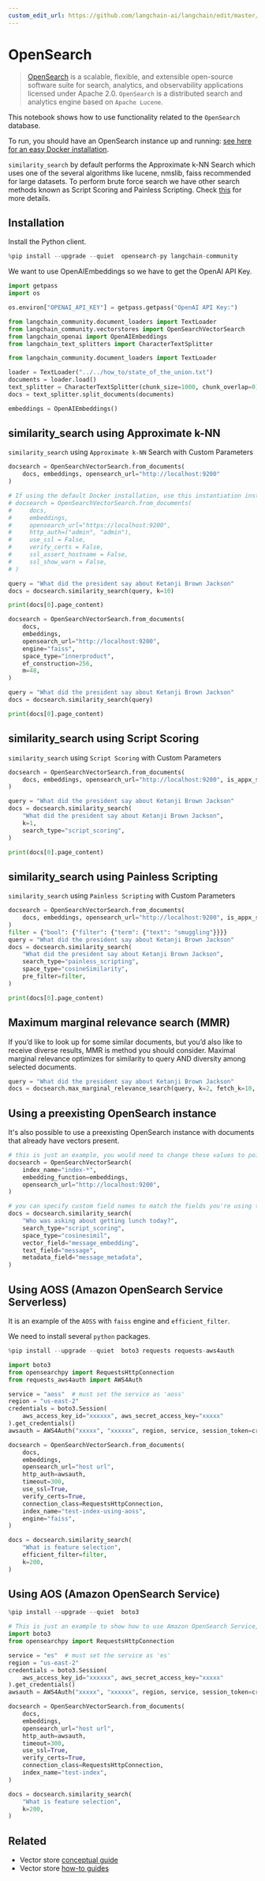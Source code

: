 ```yaml
---
custom_edit_url: https://github.com/langchain-ai/langchain/edit/master/docs/docs/integrations/vectorstores/opensearch.ipynb
---
```

# OpenSearch

> [OpenSearch](https://opensearch.org/) is a scalable, flexible, and extensible open-source software suite for search, analytics, and observability applications licensed under Apache 2.0. `OpenSearch` is a distributed search and analytics engine based on `Apache Lucene`.


This notebook shows how to use functionality related to the `OpenSearch` database.

To run, you should have an OpenSearch instance up and running: [see here for an easy Docker installation](https://hub.docker.com/r/opensearchproject/opensearch).

`similarity_search` by default performs the Approximate k-NN Search which uses one of the several algorithms like lucene, nmslib, faiss recommended for
large datasets. To perform brute force search we have other search methods known as Script Scoring and Painless Scripting.
Check [this](https://opensearch.org/docs/latest/search-plugins/knn/index/) for more details.

## Installation
Install the Python client.


```python
%pip install --upgrade --quiet  opensearch-py langchain-community
```

We want to use OpenAIEmbeddings so we have to get the OpenAI API Key.


```python
import getpass
import os

os.environ["OPENAI_API_KEY"] = getpass.getpass("OpenAI API Key:")
```


```python
from langchain_community.document_loaders import TextLoader
from langchain_community.vectorstores import OpenSearchVectorSearch
from langchain_openai import OpenAIEmbeddings
from langchain_text_splitters import CharacterTextSplitter
```


```python
from langchain_community.document_loaders import TextLoader

loader = TextLoader("../../how_to/state_of_the_union.txt")
documents = loader.load()
text_splitter = CharacterTextSplitter(chunk_size=1000, chunk_overlap=0)
docs = text_splitter.split_documents(documents)

embeddings = OpenAIEmbeddings()
```

## similarity_search using Approximate k-NN

`similarity_search` using `Approximate k-NN` Search with Custom Parameters


```python
docsearch = OpenSearchVectorSearch.from_documents(
    docs, embeddings, opensearch_url="http://localhost:9200"
)

# If using the default Docker installation, use this instantiation instead:
# docsearch = OpenSearchVectorSearch.from_documents(
#     docs,
#     embeddings,
#     opensearch_url="https://localhost:9200",
#     http_auth=("admin", "admin"),
#     use_ssl = False,
#     verify_certs = False,
#     ssl_assert_hostname = False,
#     ssl_show_warn = False,
# )
```


```python
query = "What did the president say about Ketanji Brown Jackson"
docs = docsearch.similarity_search(query, k=10)
```


```python
print(docs[0].page_content)
```


```python
docsearch = OpenSearchVectorSearch.from_documents(
    docs,
    embeddings,
    opensearch_url="http://localhost:9200",
    engine="faiss",
    space_type="innerproduct",
    ef_construction=256,
    m=48,
)

query = "What did the president say about Ketanji Brown Jackson"
docs = docsearch.similarity_search(query)
```


```python
print(docs[0].page_content)
```

## similarity_search using Script Scoring

`similarity_search` using `Script Scoring` with Custom Parameters


```python
docsearch = OpenSearchVectorSearch.from_documents(
    docs, embeddings, opensearch_url="http://localhost:9200", is_appx_search=False
)

query = "What did the president say about Ketanji Brown Jackson"
docs = docsearch.similarity_search(
    "What did the president say about Ketanji Brown Jackson",
    k=1,
    search_type="script_scoring",
)
```


```python
print(docs[0].page_content)
```

## similarity_search using Painless Scripting

`similarity_search` using `Painless Scripting` with Custom Parameters


```python
docsearch = OpenSearchVectorSearch.from_documents(
    docs, embeddings, opensearch_url="http://localhost:9200", is_appx_search=False
)
filter = {"bool": {"filter": {"term": {"text": "smuggling"}}}}
query = "What did the president say about Ketanji Brown Jackson"
docs = docsearch.similarity_search(
    "What did the president say about Ketanji Brown Jackson",
    search_type="painless_scripting",
    space_type="cosineSimilarity",
    pre_filter=filter,
)
```


```python
print(docs[0].page_content)
```

## Maximum marginal relevance search (MMR)
If you’d like to look up for some similar documents, but you’d also like to receive diverse results, MMR is method you should consider. Maximal marginal relevance optimizes for similarity to query AND diversity among selected documents.


```python
query = "What did the president say about Ketanji Brown Jackson"
docs = docsearch.max_marginal_relevance_search(query, k=2, fetch_k=10, lambda_param=0.5)
```

## Using a preexisting OpenSearch instance

It's also possible to use a preexisting OpenSearch instance with documents that already have vectors present.


```python
# this is just an example, you would need to change these values to point to another opensearch instance
docsearch = OpenSearchVectorSearch(
    index_name="index-*",
    embedding_function=embeddings,
    opensearch_url="http://localhost:9200",
)

# you can specify custom field names to match the fields you're using to store your embedding, document text value, and metadata
docs = docsearch.similarity_search(
    "Who was asking about getting lunch today?",
    search_type="script_scoring",
    space_type="cosinesimil",
    vector_field="message_embedding",
    text_field="message",
    metadata_field="message_metadata",
)
```

## Using AOSS (Amazon OpenSearch Service Serverless)

It is an example of the `AOSS` with `faiss` engine and `efficient_filter`.


We need to install several `python` packages.


```python
%pip install --upgrade --quiet  boto3 requests requests-aws4auth
```


```python
import boto3
from opensearchpy import RequestsHttpConnection
from requests_aws4auth import AWS4Auth

service = "aoss"  # must set the service as 'aoss'
region = "us-east-2"
credentials = boto3.Session(
    aws_access_key_id="xxxxxx", aws_secret_access_key="xxxxx"
).get_credentials()
awsauth = AWS4Auth("xxxxx", "xxxxxx", region, service, session_token=credentials.token)

docsearch = OpenSearchVectorSearch.from_documents(
    docs,
    embeddings,
    opensearch_url="host url",
    http_auth=awsauth,
    timeout=300,
    use_ssl=True,
    verify_certs=True,
    connection_class=RequestsHttpConnection,
    index_name="test-index-using-aoss",
    engine="faiss",
)

docs = docsearch.similarity_search(
    "What is feature selection",
    efficient_filter=filter,
    k=200,
)
```

## Using AOS (Amazon OpenSearch Service)


```python
%pip install --upgrade --quiet  boto3
```


```python
# This is just an example to show how to use Amazon OpenSearch Service, you need to set proper values.
import boto3
from opensearchpy import RequestsHttpConnection

service = "es"  # must set the service as 'es'
region = "us-east-2"
credentials = boto3.Session(
    aws_access_key_id="xxxxxx", aws_secret_access_key="xxxxx"
).get_credentials()
awsauth = AWS4Auth("xxxxx", "xxxxxx", region, service, session_token=credentials.token)

docsearch = OpenSearchVectorSearch.from_documents(
    docs,
    embeddings,
    opensearch_url="host url",
    http_auth=awsauth,
    timeout=300,
    use_ssl=True,
    verify_certs=True,
    connection_class=RequestsHttpConnection,
    index_name="test-index",
)

docs = docsearch.similarity_search(
    "What is feature selection",
    k=200,
)
```


## Related

- Vector store [conceptual guide](/docs/concepts/#vector-stores)
- Vector store [how-to guides](/docs/how_to/#vector-stores)
